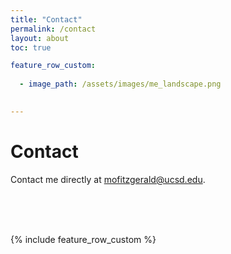 ```yaml
---
title: "Contact"
permalink: /contact
layout: about
toc: true

feature_row_custom:
 
  - image_path: /assets/images/me_landscape.png

  
---
```


<html>
<h1>Contact</h1>

Contact me directly at <a href="mailto:mofitzgerald@ucsd.edu">mofitzgerald@ucsd.edu</a>.
<br><br>


<br><br>
<!-- <img src="{{'/assets/images/me_landscape.png' | relative_url }}" width="246" height="75">
<br><br> -->


{% include feature_row_custom %}
</html>
